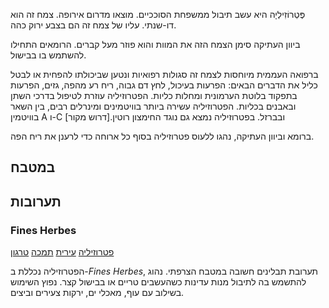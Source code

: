 פֶּטְרוֹזִילְיָה היא עשב תיבול ממשפחת הסוככיים. מוצאו מדרום אירופה. צמח זה הוא דו-שנתי. עליו של צמח זה הם בצבע ירוק כהה.

ביוון העתיקה סימן הצמח הזה את המוות והוא פוזר מעל קברים. הרומאים התחילו להשתמש בו בבישול.

ברפואה העממית מיוחסות לצמח זה סגולות רפואיות ונטען שביכולתו להפחית או לבטל כליל את הדברים הבאים: הפרעות בעיכול, לחץ דם גבוה, ריח רע מהפה, גזים, הפרעות בתפקוד בלוטת הערמונית ומחלות כליות. הפטרוזיליה עוזרת לטיפול בדרכי השתן ובאבנים בכליות. הפטרוזיליה עשירה ביותר בוויטמינים ומינרלים רבים, בין השאר בוויטמין A ו-C ובברזל. בפטרוזיליה נמצא גם נוגד החימצון רוטין.[דרוש מקור]

ברומא וביוון העתיקה, נהגו ללעוס פטרוזיליה בסוף כל ארוחה כדי לרענן את ריח הפה.

## במטבח



## תערובות

### Fines Herbes

[פטרוזיליה](parsley "HerbIcon") [עירית](chives "HerbIcon") [תמכה](chervil "HerbIcon") [טרגון](tarragon "HerbIcon")

הפטרוזיליה נכללת ב-*Fines Herbes*, תערובת תבלינים חשובה במטבח הצרפתי. נהוג להתשמש בה לתיבול מנות עדינות כשהעשבים טריים או בבישול קצר. נפוץ השימוש בשילוב עם עוף, מאכלי ים, ירקות צעירים וביצים.

